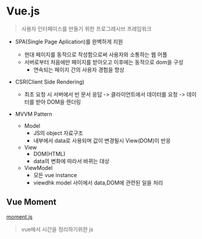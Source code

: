 # Vue.js

> 사용자 인터페이스를 만들기 위한 프로그레시브 프레임워크

- SPA(Single Page Aplication)를 완벽하게 지원
  - 현대 페이지를 동적으로 작성함으로써 사용자와 소통하는 웹 어플
  - 서버로부터 처음에만 페이지를 받아오고 이후에는 동적으로 dom을 구성
    - 연속되는 페이지 간의 사용자 경험을 향상
- CSR(Client Side Rendering)
  - 최초 요청 시 서버에서 빈 문서 응답 -> 클라이언트에서 데이터를 요청 -> 데이터를 받아 DOM을 렌더링

- MVVM Pattern
  - Model
    - JS의 object 자료구조
    - 내부에서 data로 사용되며 값이 변경될시 View(DOM)이 반응
  - View
    - DOM(HTML)
    - data의 변화에 따라서 바뀌는 대상
  - ViewModel
    - 모든 vue instance
    - viewdhk model 사이에서 data,DOM에 관련된 일을 처리



## Vue Moment

[moment.js](https://momentjs.com/)

> vue에서 시간을 정리하기위한 js

